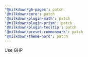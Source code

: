 ```yaml
---
'@milkdown/gh-pages': patch
'@milkdown/core': patch
'@milkdown/plugin-math': patch
'@milkdown/plugin-prism': patch
'@milkdown/plugin-tooltip': patch
'@milkdown/preset-commonmark': patch
'@milkdown/theme-nord': patch
---
```


Use GHP
